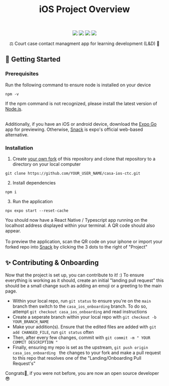 <h1 align="center">
  iOS Project Overview
</h1>
<br />
<p align="center"><a href="https://www.typescriptlang.org/" target="_blank"><img src="https://img.shields.io/badge/TypeScript-007ACC?style=for-the-badge&logo=typescript&logoColor=white" /></a>&nbsp;<a href="https://github.com/jaredh159/tailwind-react-native-classnames" target="_blank"><img src="https://img.shields.io/badge/tailwindcss-38BDF8?style=for-the-badge&logo=tailwindcss&logoColor=white"/></a>&nbsp;<a href="https://reactnative.dev/"><img src="https://img.shields.io/badge/react native-%2320232a.svg?style=for-the-badge&logo=react&logoColor=%2361DAFB" /></a>&nbsp;<a href="https://jestjs.io/" target="_blank"><img src="https://img.shields.io/badge/-jest-%23C21325?style=for-the-badge&logo=jest&logoColor=white" target="_blank"/></a>
</p>

</div>

<!-- ABOUT THE PROJECT -->
<p align="center">
⚖️ Court case contact managment app for learning development (L&D) 🔨
</p>
<!-- GETTING STARTED -->

## 🚀 Getting Started

### Prerequisites

Run the following command to ensure node is installed on your device

```
npm -v
```

If the npm command is not recognized, please install the latest version of [Node.js](https://nodejs.org/en/download/).
<br />
<br />

Additionally, if you have an iOS or android device, download the [Expo Go](https://apps.apple.com/us/app/expo-go/id982107779) app for previewing. Otherwise, [Snack](https://snack.expo.dev/) is expo's official web-based alternative.

### Installation

1. Create [your own fork](https://docs.github.com/en/get-started/quickstart/fork-a-repo) of this repository and clone that repository to a directory on your local computer

```
git clone https://github.com/YOUR_USER_NAME/casa-ios-ctc.git
```

2. Install dependencies
```
npm i
```

3. Run the application
```
npx expo start --reset-cache
```
  You should now have a React Native / Typescript app running on
  the localhost address displayed within your terminal. A QR code should also appear.
  <br />
  <br />
  To preview the application, scan the QR code on your iphone or import your forked repo into [Snack](https://snack.expo.dev/) by clicking the 3 dots to the right of "Project"



  ## ✨ Contributing & Onboarding
  
  Now that the project is set up, you can contribute to it! :)
  To ensure everything is working as it should, create an initial "landing pull request" this should be a small change such as adding an emoji or a greeting to the main page.
  - Within your local repo, run ```git status``` to ensure you're on the ```main``` branch then switch to the ``` casa_ios_onboarding ``` branch. To do so, attempt ``` git checkout casa_ios_onboarding ``` and read instructions
  - Create a seperate branch within your local repo with ```git checkout -b YOUR_BRANCH_NAME```
  - Make your addition(s). Ensure that the edited files are added with
  ```git add CHANGED_FILE```, run ```git status``` often
  - Then, after every few changes, commit with ```git commit -m " YOUR COMMIT DESCRIPTION "```
  - Finally, ensuring my repo is set as the upstream, ```git push origin casa_ios_onboarding ``` the changes to your fork and make a pull request to this repo that resolves one of the     "Landing/Onboarding Pull Request's"


  Congrats🎉, if you were not before, you are now an open source developer 😎
